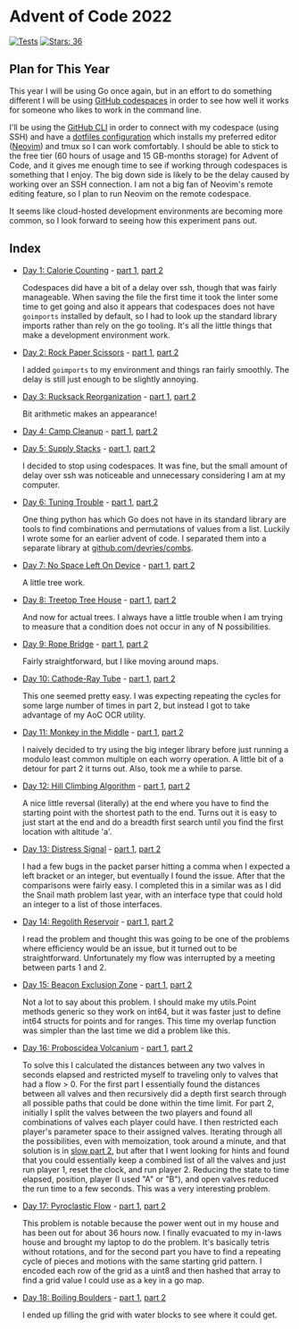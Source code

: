 # Advent of Code 2022

[![Tests](https://github.com/devries/advent_of_code_2022/actions/workflows/main.yml/badge.svg)](https://github.com/devries/advent_of_code_2022/actions/workflows/main.yml)
[![Stars: 36](https://img.shields.io/badge/⭐_Stars-36-yellow)](https://adventofcode.com/2022)

## Plan for This Year

This year I will be using Go once again, but in an effort to do something
different I will be using [GitHub codespaces](https://docs.github.com/en/codespaces)
in order to see how well it works for someone who likes to work in the command
line. 

I'll be using the [GitHub CLI](https://cli.github.com/) in order to connect with
my codespace (using SSH) and have a [dotfiles configuration](https://github.com/devries/dotfiles)
which installs my preferred editor ([Neovim](https://neovim.io/)) and tmux so
I can work comfortably. I should be able to stick to the free tier (60 hours of
usage and 15 GB-months storage) for Advent of Code, and it gives me enough
time to see if working through codespaces is something that I enjoy. The big
down side is likely to be the delay caused by working over an SSH connection. I
am not a big fan of Neovim's remote editing feature, so I plan to run Neovim
on the remote codespace.

It seems like cloud-hosted development environments are becoming more common, so
I look forward to seeing how this experiment pans out.

## Index

- [Day 1: Calorie Counting](https://adventofcode.com/2022/day/1) - [part 1](day01_p1/main.go), [part 2](day01_p2/main.go)

  Codespaces did have a bit of a delay over ssh, though that was fairly manageable.
  When saving the file the first time it took the linter some time to get going
  and also it appears that codespaces does not have `goimports` installed by
  default, so I had to look up the standard library imports rather than rely on
  the go tooling. It's all the little things that make a development environment
  work.

- [Day 2: Rock Paper Scissors](https://adventofcode.com/2022/day/2) - [part 1](day02_p1/main.go), [part 2](day02_p2/main.go)

  I added `goimports` to my environment and things ran fairly smoothly. The delay
  is still just enough to be slightly annoying.

- [Day 3: Rucksack Reorganization](https://adventofcode.com/2022/day/3) - [part 1](day03_p1/main.go), [part 2](day03_p2/main.go)

  Bit arithmetic makes an appearance!

- [Day 4: Camp Cleanup](https://adventofcode.com/2022/day/4) - [part 1](day04_p1/main.go), [part 2](day04_p2/main.go)

- [Day 5: Supply Stacks](https://adventofcode.com/2022/day/5) - [part 1](day05_p1/main.go), [part 2](day05_p2/main.go)

  I decided to stop using codespaces. It was fine, but the small amount of delay
  over ssh was noticeable and unnecessary considering I am at my computer.

- [Day 6: Tuning Trouble](https://adventofcode.com/2022/day/6) - [part 1](day06_p1/main.go), [part 2](day06_p2/main.go)

  One thing python has which Go does not have in its standard library are tools
  to find combinations and permutations of values from a list. Luckily I wrote
  some for an earlier advent of code. I separated them into a separate library
  at [github.com/devries/combs](https://github.com/devries/combs).

- [Day 7: No Space Left On Device](https://adventofcode.com/2022/day/7) - [part 1](day07_p1/main.go), [part 2](day07_p2/main.go)

  A little tree work.

- [Day 8: Treetop Tree House](https://adventofcode.com/2022/day/8) - [part 1](day08_p1/main.go), [part 2](day08_p2/main.go)

  And now for actual trees. I always have a little trouble when I am trying to
  measure that a condition does not occur in any of N possibilities. 

- [Day 9: Rope Bridge](https://adventofcode.com/2022/day/9) - [part 1](day09_p1/main.go), [part 2](day09_p2/main.go)

  Fairly straightforward, but I like moving around maps.

- [Day 10: Cathode-Ray Tube](https://adventofcode.com/2022/day/10) - [part 1](day10_p1/main.go), [part 2](day10_p2/main.go)

  This one seemed pretty easy. I was expecting repeating the cycles for some large
  number of times in part 2, but instead I got to take advantage of my AoC OCR
  utility.

- [Day 11: Monkey in the Middle](https://adventofcode.com/2022/day/11) - [part 1](day11_p1/main.go), [part 2](day11_p2/main.go)

  I naively decided to try using the big integer library before just running a
  modulo least common multiple on each worry operation. A little bit of a
  detour for part 2 it turns out. Also, took me a while to parse.

- [Day 12: Hill Climbing Algorithm](https://adventofcode.com/2022/day/12) - [part 1](day12_p1/main.go), [part 2](day12_p2/main.go)

  A nice little reversal (literally) at the end where you have to find the starting
  point with the shortest path to the end. Turns out it is easy to just start at
  the end and do a breadth first search until you find the first location with
  altitude 'a'.

- [Day 13: Distress Signal](https://adventofcode.com/2022/day/13) - [part 1](day13_p1/main.go), [part 2](day13_p2/main.go)

  I had a few bugs in the packet parser hitting a comma when I expected a left bracket
  or an integer, but eventually I found the issue. After that the comparisons were
  fairly easy. I completed this in a similar was as I did the Snail math problem last
  year, with an interface type that could hold an integer to a list of those interfaces.

- [Day 14: Regolith Reservoir](https://adventofcode.com/2022/day/14) - [part 1](day14_p1/main.go), [part 2](day14_p2/main.go)

  I read the problem and thought this was going to be one of the problems where
  efficiency would be an issue, but it turned out to be straightforward. Unfortunately
  my flow was interrupted by a meeting between parts 1 and 2.

- [Day 15: Beacon Exclusion Zone](https://adventofcode.com/2022/day/15) - [part 1](day15_p1/main.go), [part 2](day15_p2/main.go)

  Not a lot to say about this problem. I should make my utils.Point methods generic
  so they work on int64, but it was faster just to define int64 structs for points
  and for ranges. This time my overlap function was simpler than the last time we
  did a problem like this.

- [Day 16: Proboscidea Volcanium](https://adventofcode.com/2022/day/16) - [part 1](day16_p1/main.go), [part 2](day16_p2/main.go)

  To solve this I calculated the distances between any two valves in seconds
  elapsed and restricted myself to traveling only to valves that had a flow >
  0. For the first part I essentially found the distances between all valves
  and then recursively did a depth first search through all possible paths that
  could be done within the time limit. For part 2, initially I split the valves between the
  two players and found all combinations of valves each player could have. I then
  restricted each player's parameter space to their assigned valves.
  Iterating through all the possibilities, even with memoization, took around
  a minute, and that solution is in [slow part 2](day16_p2slow/main.go), but after
  that I went looking for hints and found that you could essentially keep a combined
  list of all the valves and just run player 1, reset the clock, and run player 2. Reducing
  the state to time elapsed, position, player (I used "A" or "B"), and open valves
  reduced the run time to a few seconds. This was a very interesting problem.

- [Day 17: Pyroclastic Flow](https://adventofcode.com/2022/day/17) - [part 1](day17_p1/main.go), [part 2](day17_p2/main.go)

  This problem is notable because the power went out in my house and has been
  out for about 36 hours now. I finally evacuated to my in-laws house and brought
  my laptop to do the problem. It's basically tetris without rotations, and for
  the second part you have to find a repeating cycle of pieces and motions with
  the same starting grid pattern. I encoded each row of the grid as a uint8 and
  then hashed that array to find a grid value I could use as a key in a go map.
  
- [Day 18: Boiling Boulders](https://adventofcode.com/2022/day/18) - [part 1](day18_p1/main.go), [part 2](day18_p2/main.go)

  I ended up filling the grid with water blocks to see where it could get. 
